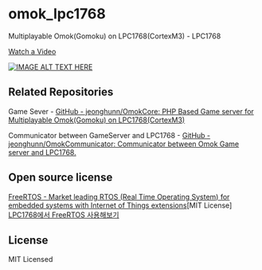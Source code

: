 # omok_lpc1768
Multiplayable Omok(Gomoku) on LPC1768(CortexM3) - LPC1768

[Watch a Video](https://youtu.be/d3b6H8DM4Y0)

[![IMAGE ALT TEXT HERE](https://i.ytimg.com/vi/d3b6H8DM4Y0/hqdefault.jpg)](https://www.youtube.com/watch?v=d3b6H8DM4Y0)


## Related Repositories
Game Sever - [GitHub - jeonghunn/OmokCore: PHP Based Game server for Multiplayable Omok(Gomoku) on LPC1768(CortexM3)](https://github.com/jeonghunn/OmokCore)

Communicator between GameServer and LPC1768 - [GitHub - jeonghunn/OmokCommunicator: Communicator between Omok Game server and LPC1768.](https://github.com/jeonghunn/OmokCommunicator)


## Open source license
[FreeRTOS - Market leading RTOS (Real Time Operating System) for embedded systems with Internet of Things extensions](https://www.freertos.org/index.html)[MIT License]  [LPC1768에서 FreeRTOS 사용해보기](https://jhrun.tistory.com/272)


## License
MIT Licensed
